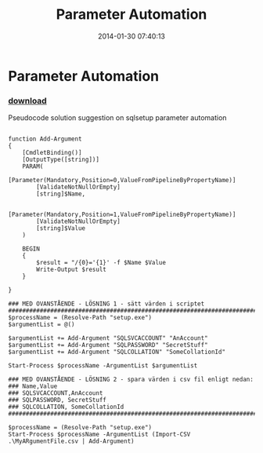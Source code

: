 ﻿---
pid:            4851
parent:         0
children:       
poster:         Daniel Sorlov
title:          Parameter Automation
date:           2014-01-30 07:40:13
description:    Pseudocode solution suggestion on sqlsetup parameter automation
format:         posh
---

# Parameter Automation

### [download](4851.ps1)  

Pseudocode solution suggestion on sqlsetup parameter automation

```posh

function Add-Argument
{
	[CmdletBinding()]
	[OutputType([string])]
	PARAM(
		[Parameter(Mandatory,Position=0,ValueFromPipelineByPropertyName)]
		[ValidateNotNullOrEmpty]
		[string]$Name,

		[Parameter(Mandatory,Position=1,ValueFromPipelineByPropertyName)]
		[ValidateNotNullOrEmpty]
		[string]$Value
	)

	BEGIN
	{
		$result = "/{0}='{1}' -f $Name $Value		
		Write-Output $result
	}

}

### MED OVANSTÅENDE - LÖSNING 1 - sätt värden i scriptet
########################################################################
$processName = (Resolve-Path "setup.exe")
$argumentList = @()

$argumentList += Add-Argument "SQLSVCACCOUNT" "AnAccount"
$argumentList += Add-Argument "SQLPASSWORD" "SecretStuff"
$argumentList += Add-Argument "SQLCOLLATION" "SomeCollationId"

Start-Process $processName -ArgumentList $argumentList

### MED OVANSTÅENDE - LÖSNING 2 - spara värden i csv fil enligt nedan:
### Name,Value
### SQLSVCACCOUNT,AnAccount
### SQLPASSWORD, SecretStuff
### SQLCOLLATION, SomeCollationId
########################################################################

$processName = (Resolve-Path "setup.exe")
Start-Process $processName -ArgumentList (Import-CSV .\MyARgumentFile.csv | Add-Argument)


```

